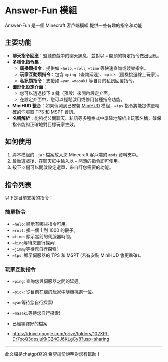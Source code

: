# Answer-Fun 模組

Answer-Fun 是一個 Minecraft 客戶端模組 提供一些有趣的指令和功能

## 主要功能

*   **聊天指令回應**：監聽遊戲中的聊天訊息，並對以 `=` 開頭的特定指令做出回應。
*   **多樣化指令集**：
    *   **廣播類指令**：提供如 `=help`, `=roll`, `=time` 等快速查詢或娛樂指令。
    *   **玩家互動類指令**：包含 `=ping`（查詢延遲）、`=pick`（隨機挑選線上玩家）。
    *   **私訊類指令**：支援如 `=yan`, `=masaki` 等自訂的私訊回覆指令。
*   **圖形化設定介面**：
    *   您可以透過按下 `O` 鍵（預設）來開啟設定介面。
    *   在設定介面中，您可以輕鬆啟用或停用各種指令功能。
*   **MiniHUD 整合**：如果偵測到已安裝 [MiniHUD](https://www.curseforge.com/minecraft/mc-mods/minihud) 模組，`=tps` 指令將能提供更精確的伺服器 TPS 和 MSPT 資訊。
*   **名稱解析**：能夠從公開聊天、私訊等多種格式中準確地解析出玩家名稱，確保指令能夠正確地對目標玩家生效。

## 如何使用

1.  將本模組的 `.jar` 檔案放入您 Minecraft 客戶端的 `mods` 資料夾中。
2.  啟動遊戲後，在聊天框中輸入以 `=` 開頭的指令即可使用。
3.  按下 `O` 鍵可以開啟設定選單，來自訂您需要的功能。

## 指令列表

以下是目前支援的指令：

### 簡單指令

*   `=help`: 顯示有哪些指令可用。
*   `=roll`: 擲一個 1 到 1000 的骰子。
*   `=time`: 顯示當前的伺服器時間。
*   `=king`等待您自行探索!
*   `=jimmy`等待您自行探索!
*   `=tps`: 顯示伺服器的 TPS 和 MSPT (若有安裝 MiniHUD 會更準確)。

### 玩家互動指令

*   `=ping`: 查詢您與伺服器之間的延遲。
*   `=pick`: 從目前在線的玩家中隨機挑選一位。
*   `=yan`等待您自行探索!
*   `=masaki`等待您自行探索!

* 已經編譯好的檔案
* https://drive.google.com/drive/folders/102XPl-Dr7poQ3dpsjuKkC24OJ6KLgCy8?usp=sharing
---
此文檔是chatgpt寫的
希望這份說明對您有幫助！

